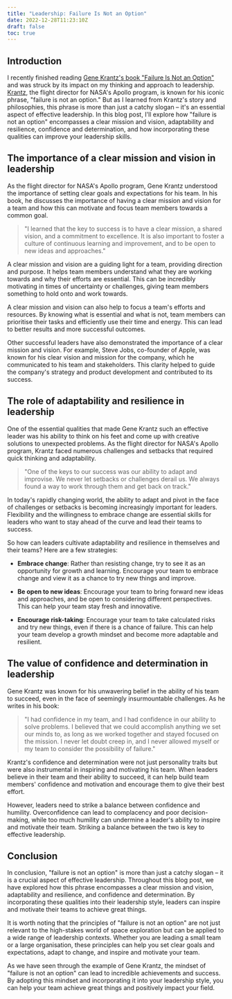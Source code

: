```yaml
---
title: "Leadership: Failure Is Not an Option"
date: 2022-12-28T11:23:10Z
draft: false
toc: true
---
```

## Introduction
I recently finished reading [Gene Krantz's book "Failure Is Not an Option"](https://amzn.to/3PUTqJL) and was struck by its impact on my thinking and approach to leadership. [Krantz](https://en.wikipedia.org/wiki/Gene_Kranz), the flight director for NASA's Apollo program, is known for his iconic phrase, "failure is not an option." But as I learned from Krantz's story and philosophies, this phrase is more than just a catchy slogan – it's an essential aspect of effective leadership. In this blog post, I'll explore how "failure is not an option" encompasses a clear mission and vision, adaptability and resilience, confidence and determination, and how incorporating these qualities can improve your leadership skills.

## The importance of a clear mission and vision in leadership
As the flight director for NASA's Apollo program, Gene Krantz understood the importance of setting clear goals and expectations for his team. In his book, he discusses the importance of having a clear mission and vision for a team and how this can motivate and focus team members towards a common goal.

> "I learned that the key to success is to have a clear mission, a shared vision, and a commitment to excellence. It is also important to foster a culture of continuous learning and improvement, and to be open to new ideas and approaches."

A clear mission and vision are a guiding light for a team, providing direction and purpose. It helps team members understand what they are working towards and why their efforts are essential. This can be incredibly motivating in times of uncertainty or challenges, giving team members something to hold onto and work towards.

A clear mission and vision can also help to focus a team's efforts and resources. By knowing what is essential and what is not, team members can prioritise their tasks and efficiently use their time and energy. This can lead to better results and more successful outcomes.

Other successful leaders have also demonstrated the importance of a clear mission and vision. For example, Steve Jobs, co-founder of Apple, was known for his clear vision and mission for the company, which he communicated to his team and stakeholders. This clarity helped to guide the company's strategy and product development and contributed to its success.

## The role of adaptability and resilience in leadership
One of the essential qualities that made Gene Krantz such an effective leader was his ability to think on his feet and come up with creative solutions to unexpected problems. As the flight director for NASA's Apollo program, Krantz faced numerous challenges and setbacks that required quick thinking and adaptability.

> "One of the keys to our success was our ability to adapt and improvise. We never let setbacks or challenges derail us. We always found a way to work through them and get back on track."

In today's rapidly changing world, the ability to adapt and pivot in the face of challenges or setbacks is becoming increasingly important for leaders. Flexibility and the willingness to embrace change are essential skills for leaders who want to stay ahead of the curve and lead their teams to success.

So how can leaders cultivate adaptability and resilience in themselves and their teams? Here are a few strategies:

-   **Embrace change**: Rather than resisting change, try to see it as an opportunity for growth and learning. Encourage your team to embrace change and view it as a chance to try new things and improve.
    
-   **Be open to new ideas**: Encourage your team to bring forward new ideas and approaches, and be open to considering different perspectives. This can help your team stay fresh and innovative.
    
-   **Encourage risk-taking**: Encourage your team to take calculated risks and try new things, even if there is a chance of failure. This can help your team develop a growth mindset and become more adaptable and resilient.

## The value of confidence and determination in leadership
Gene Krantz was known for his unwavering belief in the ability of his team to succeed, even in the face of seemingly insurmountable challenges. As he writes in his book:

> "I had confidence in my team, and I had confidence in our ability to solve problems. I believed that we could accomplish anything we set our minds to, as long as we worked together and stayed focused on the mission. I never let doubt creep in, and I never allowed myself or my team to consider the possibility of failure."

Krantz's confidence and determination were not just personality traits but were also instrumental in inspiring and motivating his team. When leaders believe in their team and their ability to succeed, it can help build team members' confidence and motivation and encourage them to give their best effort.

However, leaders need to strike a balance between confidence and humility. Overconfidence can lead to complacency and poor decision-making, while too much humility can undermine a leader's ability to inspire and motivate their team. Striking a balance between the two is key to effective leadership.

## Conclusion
In conclusion, "failure is not an option" is more than just a catchy slogan – it is a crucial aspect of effective leadership. Throughout this blog post, we have explored how this phrase encompasses a clear mission and vision, adaptability and resilience, and confidence and determination. By incorporating these qualities into their leadership style, leaders can inspire and motivate their teams to achieve great things.

It is worth noting that the principles of "failure is not an option" are not just relevant to the high-stakes world of space exploration but can be applied to a wide range of leadership contexts. Whether you are leading a small team or a large organisation, these principles can help you set clear goals and expectations, adapt to change, and inspire and motivate your team.

As we have seen through the example of Gene Krantz, the mindset of "failure is not an option" can lead to incredible achievements and success. By adopting this mindset and incorporating it into your leadership style, you can help your team achieve great things and positively impact your field.
